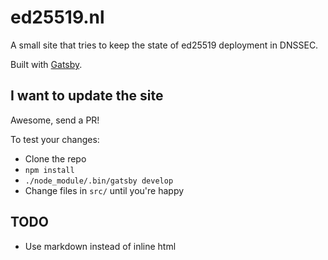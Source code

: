 # ed25519.nl
A small site that tries to keep the state of ed25519 deployment in DNSSEC.

Built with [Gatsby](https://www.gatsbyjs.org/).

## I want to update the site
Awesome, send a PR!

To test your changes:

 * Clone the repo
 * `npm install`
 * `./node_module/.bin/gatsby develop`
 * Change files in `src/` until you're happy

## TODO

 * Use markdown instead of inline html
